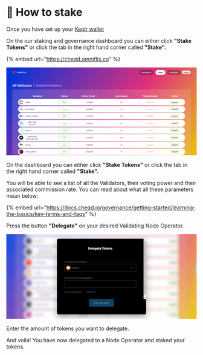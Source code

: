 # 🤲 How to stake

Once you have set up your [Keplr wallet](cheqd-supported-wallets/keplr-wallet.md)

On the our staking and governance dashboard you can either click **"Stake Tokens"** or click the tab in the right hand corner called **"Stake".**

{% embed url="https://cheqd.omniflix.co" %}

![cheqd OmniFlix dashboard](<../.gitbook/assets/Omniflix dashboard.png>)

On the dashboard you can either click **"Stake Tokens"** or click the tab in the right hand corner called **"Stake".**

You will be able to see a list of all the Validators, their voting power and their associated commission rate. You can read about what all these parameters mean below:

{% embed url="https://docs.cheqd.io/governance/getting-started/learning-the-basics/key-terms-and-faqs" %}

Press the button **"Delegate"** on your desired Validating Node Operator.&#x20;

&#x20;

![cheqd delegation screen](<../.gitbook/assets/cheqd delegation image.png>)

Enter the amount of tokens you want to delegate.

And voila! You have now delegated to a Node Operator and staked your tokens.&#x20;

